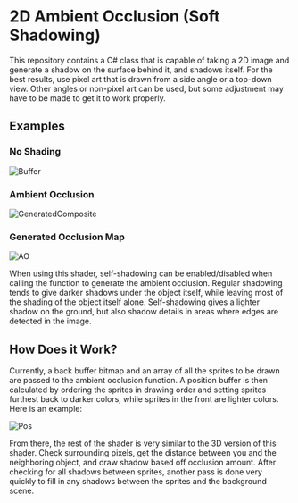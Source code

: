 # 2D Ambient Occlusion (Soft Shadowing)
This repository contains a C# class that is capable of taking a 2D image
and generate a shadow on the surface behind it, and shadows itself.
For the best results, use pixel art that is drawn from a side angle
or a top-down view. Other angles or non-pixel art can be used, but
some adjustment may have to be made to get it to work properly.

## Examples
### No Shading
![Buffer](https://github.com/STOL4S/2D-Ambient-Occlusion/assets/138336394/8a84c6a5-1337-4c0f-9e5c-1478543f6e12)
### Ambient Occlusion
![GeneratedComposite](https://github.com/STOL4S/2D-Ambient-Occlusion/assets/138336394/3a3f8ce4-dd24-414b-944c-b6fdca547851)
### Generated Occlusion Map
![AO](https://github.com/STOL4S/2D-Ambient-Occlusion/assets/138336394/15d2f804-8836-4157-89f3-845c1e3e494b)

When using this shader, self-shadowing can be enabled/disabled when calling the function to generate the ambient occlusion.
Regular shadowing tends to give darker shadows under the object itself, while leaving most of the shading of the object itself
alone. Self-shadowing gives a lighter shadow on the ground, but also shadow details in areas where edges are detected in the image.

## How Does it Work?
Currently, a back buffer bitmap and an array of all the sprites to be drawn are passed to the ambient occlusion function.
A position buffer is then calculated by ordering the sprites in drawing order and setting sprites furthest back to darker
colors, while sprites in the front are lighter colors. Here is an example:

![Pos](https://github.com/STOL4S/2D-Ambient-Occlusion/assets/138336394/4821d66d-a552-41cf-9440-45eaa45e2fed)

From there, the rest of the shader is very similar to the 3D version of this shader. Check surrounding pixels, get the distance
between you and the neighboring object, and draw shadow based off occlusion amount. After checking for all shadows between sprites,
another pass is done very quickly to fill in any shadows between the sprites and the background scene.
